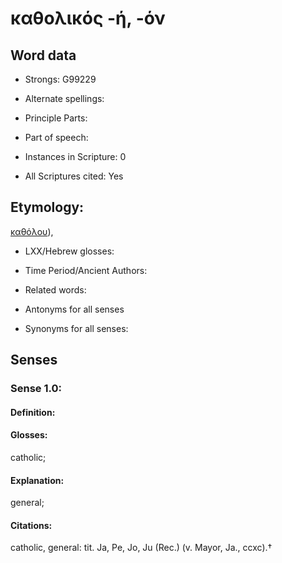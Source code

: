 # καθολικός -ή, -όν

<!-- Status: S2=NeedsEdits -->
<!-- Lexica used for edits:   -->

## Word data

* Strongs: G99229

* Alternate spellings:



* Principle Parts: 


* Part of speech: 


* Instances in Scripture: 0

* All Scriptures cited: Yes

## Etymology: 

[καθόλου]()),

* LXX/Hebrew glosses: 


* Time Period/Ancient Authors: 


* Related words: 

* Antonyms for all senses

* Synonyms for all senses: 


## Senses 


### Sense  1.0: 

#### Definition: 

#### Glosses: 

catholic; 

#### Explanation: 

general; 

#### Citations: 

catholic, general: tit. Ja, Pe, Jo, Ju (Rec.) (v. Mayor, Ja., ccxc).†
